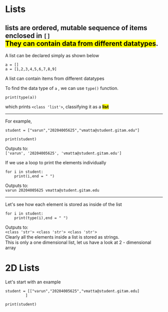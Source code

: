 # Lists
lists are ordered, mutable sequence of items enclosed in `[]` <br>
<mark>They can contain data from different datatypes</mark>.
---

A list can be declared simply as shown below <br>
```
a = [] 
a = [1,2,3,4,5,6,7,8,9]
```
A list can contain items from different datatypes<br>

To find the data type of `a` , we can use `type()` function.
```
print(type(a))
```
which prints `<class 'list'>`, classifying it as a <mark> **list</mark>**

---

For example, <br>
``` 
student = ["varun","20204005625","vmatta@student.gitam.edu"]

print(student)
```
Outputs to: <br>
`['varun', '20204005625', 'vmatta@student.gitam.edu']`

If we use a loop to print the elements individually 
```
for i in student:
    print(i,end = " ")
```
Outputs to:<br>
`varun
20204005625
vmatta@student.gitam.edu`

---
Let's see how each element is stored as inside of the list
```
for i in student:
    print(type(i),end = " ")
```
Outputs to: <br>
`<class 'str'>
<class 'str'>
<class 'str'>`
<br>Clearly all the elements inside a list is stored as strings.
<br> This is only a one dimensional list, let us have a look at 2 - dimensional array

# 2D Lists
Let's start with an example 
```
student = [["varun","20204005625","vmatta@student.gitam.edu]
         ]

print(student)
```